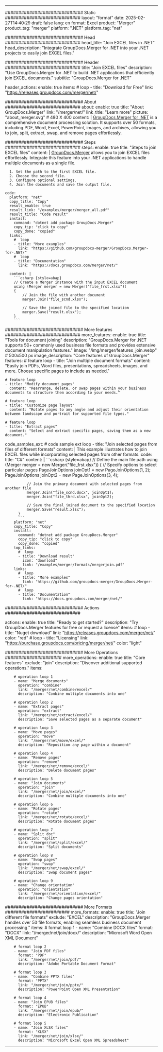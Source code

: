 
---
############################# Static ############################
layout: "format"
date:  2025-02-27T14:40:29
draft: false
lang: en
format: Excel
product: "Merger"
product_tag: "merger"
platform: ".NET"
platform_tag: "net"

############################# Head ############################
head_title: "Join EXCEL files in .NET"
head_description: "Integrate GroupDocs.Merger for .NET into your .NET projects to easily join EXCEL files."

############################# Header ############################
title: "Join EXCEL files" 
description: "Use GroupDocs.Merger for .NET to build .NET applications that efficiently join EXCEL documents."
subtitle: "GroupDocs.Merger for .NET" 

header_actions:
  enable: true
  items:
    #  loop
    - title: "Download for Free"
      link: "https://releases.groupdocs.com/merger/net/"
      
############################# About ############################
about:
    enable: true
    title: "About GroupDocs.Merger"
    link: "/merger/net/"
    link_title: "Learn more"
    picture: "about_merger.svg" # 480 X 400
    content: |
       [GroupDocs.Merger for .NET](/merger/net/) is a comprehensive document processing solution. It supports over 50 formats, including PDF, Word, Excel, PowerPoint, images, and archives, allowing you to join, split, extract, swap, and remove pages effortlessly.

############################# Steps ############################
steps:
    enable: true
    title: "Steps to join EXCEL files"
    content: |
      [GroupDocs.Merger](/merger/net/) allows you to join EXCEL files effortlessly. Integrate this feature into your .NET applications to handle multiple documents as a single file.
      
      1. Set the path to the first EXCEL file.
      2. Choose the second file.
      3. Configure optional settings.
      4. Join the documents and save the output file.
   
    code:
      platform: "net"
      copy_title: "Copy"
      result_enable: true
      result_link: "/examples/merger/merger_all.pdf"
      result_title: "Code result"
      install:
        command: "dotnet add package GroupDocs.Merger"
        copy_tip: "click to copy"
        copy_done: "copied"
      links:
        #  loop
        - title: "More examples"
          link: "https://github.com/groupdocs-merger/GroupDocs.Merger-for-.NET/"
        #  loop
        - title: "Documentation"
          link: "https://docs.groupdocs.com/merger/net/"
          
      content: |
        ```csharp {style=abap}
        // Create a Merger instance with the input EXCEL document
        using (Merger merger = new Merger("file_frst.xlsx"))
        {
            // Join the file with another document
            merger.Join("file_scnd.xlsx");

            // Save the joined file to the specified location
            merger.Save("result.xlsx");
        }
        ```            

############################# More features ############################
more_features:
  enable: true
  title: "Tools for document joining"
  description: "GroupDocs.Merger for .NET supports 50+ commonly used business file formats and provides extensive document manipulation features."
  image: "/img/merger/features_join.webp" # 500x500 px
  image_description: "Core features of GroupDocs.Merger"
  features:
    # feature loop
    - title: "Join multiple document formats"
      content: "Easily join PDFs, Word files, presentations, spreadsheets, images, and more. Choose specific pages to include as needed."

    # feature loop
    - title: "Modify document pages"
      content: "Rearrange, delete, or swap pages within your business documents to structure them according to your needs."

    # feature loop
    - title: "Customize page layout"
      content: "Rotate pages to any angle and adjust their orientation between landscape and portrait for supported file types."

    # feature loop
    - title: "Extract pages"
      content: "Select and extract specific pages, saving them as a new document."
      
  code_samples_ext:
    # code sample ext loop
    - title: "Join selected pages from files of different formats"
      content: |
        This example illustrates how to join EXCEL files while incorporating selected pages from other formats.
      code:
        title: "C#"
        content: |
          ```csharp {style=abap}
          // Define the main file path
          using (Merger merger = new Merger("file_frst.xlsx"))
          {
              // Specify options to select particular pages
              PageJoinOptions joinOpt1 = new PageJoinOptions(1, 2);
              PageJoinOptions joinOpt2 = new PageJoinOptions(3, 4);
          
              // Join the primary document with selected pages from another file
              merger.Join("file_scnd.docx", joinOpt1);
              merger.Join("file_thrd.xlsx", joinOpt2);

              // Save the final joined document to the specified location
              merger.Save("result.xlsx");
          }
          ```
        platform: "net"
        copy_title: "Copy"
        install:
          command: "dotnet add package GroupDocs.Merger"
          copy_tip: "click to copy"
          copy_done: "copied"
        top_links:
          #  loop
          - title: "Download result"
            icon: "download"
            link: "/examples/merger/formats/mergerjoin.pdf"
        links:
          #  loop
          - title: "More examples"
            link: "https://github.com/groupdocs-merger/GroupDocs.Merger-for-.NET/"
          #  loop
          - title: "Documentation"
            link: "https://docs.groupdocs.com/merger/net/"
            

            


############################# Actions ############################

actions:
  enable: true
  title: "Ready to get started?"
  description: "Try GroupDocs.Merger features for free or request a license"
  items:
    #  loop
    - title: "Nuget download"
      link: "https://releases.groupdocs.com/merger/net/"
      color: "red"
        #  loop
    - title: "Licensing"
      link: "https://purchase.groupdocs.com/pricing/merger/net/"
      color: "light"


############################# More Operations #####################
more_operations:
    enable: true
    title: "Core features"
    exclude: "join"
    description: "Discover additional supported operations."
    items: 
          
        # operation loop 1
        - name: "Merge documents"
          operation: "combine"
          link: "/merger/net/combine/excel/"
          description: "Combine multiple documents into one"

        # operation loop 2
        - name: "Extract pages"
          operation: "extract"
          link: "/merger/net/extract/excel/"
          description: "Save selected pages as a separate document"

        # operation loop 3
        - name: "Move pages"
          operation: "move"
          link: "/merger/net/move/excel/"
          description: "Reposition any page within a document"

        # operation loop 4
        - name: "Remove pages"
          operation: "remove"
          link: "/merger/net/remove/excel/"
          description: "Delete document pages"

        # operation loop 5
        - name: "Join documents"
          operation: "join"
          link: "/merger/net/join/excel/"
          description: "Combine multiple documents into one"

        # operation loop 6
        - name: "Rotate pages"
          operation: "rotate"
          link: "/merger/net/rotate/excel/"
          description: "Rotate document pages"

        # operation loop 7
        - name: "Split doc"
          operation: "split"
          link: "/merger/net/split/excel/"
          description: "Split documents"

        # operation loop 8
        - name: "Swap pages"
          operation: "swap"
          link: "/merger/net/swap/excel/"
          description: "Swap document pages"

        # operation loop 9
        - name: "Change orientation"
          operation: "orientation"
          link: "/merger/net/orientation/excel/"
          description: "Change pages orientation"
          
        
          
############################# More Formats ########################
more_formats:
    enable: true
    title: "Join different file formats"
    exclude: "EXCEL"
    description: "GroupDocs.Merger handles over 50 file formats, enabling seamless business document processing."
    items: 
        # format loop 1
        - name: "Combine DOCX files"
          format: "DOCX"
          link: "/merger/net/join/docx/"
          description: "Microsoft Word Open XML Document"
          
        # format loop 2
        - name: "Join PDF files"
          format: "PDF"
          link: "/merger/net/join/pdf/"
          description: "Adobe Portable Document Format"
          
        # format loop 3
        - name: "Combine PPTX files"
          format: "PPTX"
          link: "/merger/net/join/pptx/"
          description: "PowerPoint Open XML Presentation"

        # format loop 4
        - name: "Join EPUB files"
          format: "EPUB"
          link: "/merger/net/join/epub/"
          description: "Electronic Publication"
          
        # format loop 5
        - name: "Join XLSX files"
          format: "XLSX"
          link: "/merger/net/join/xlsx/"
          description: "Microsoft Excel Open XML Spreadsheet"
  

---